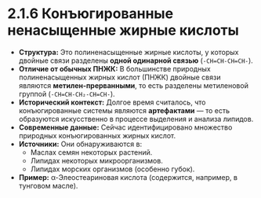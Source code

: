 # 2.1.6 Конъюгированные ненасыщенные жирные кислоты

*   **Структура:** Это полиненасыщенные жирные кислоты, у которых двойные связи разделены **одной одинарной связью** (`-CH=CH-CH=CH-`).
*   **Отличие от обычных ПНЖК:** В большинстве природных полиненасыщенных жирных кислот (ПНЖК) двойные связи являются **метилен-прерванными**, то есть разделены метиленовой группой (`-CH=CH-CH₂-CH=CH-`).
*   **Исторический контекст:** Долгое время считалось, что конъюгированные системы являются **артефактами** — то есть образуются искусственно в процессе выделения и анализа липидов.
*   **Современные данные:** Сейчас идентифицировано множество природных конъюгированных жирных кислот.
*   **Источники:** Они обнаруживаются в:
    *   Маслах семян некоторых растений.
    *   Липидах некоторых микроорганизмов.
    *   Липидах морских организмов (особенно губок).
*   **Пример:** α-Элеостеариновая кислота (содержится, например, в тунговом масле).
